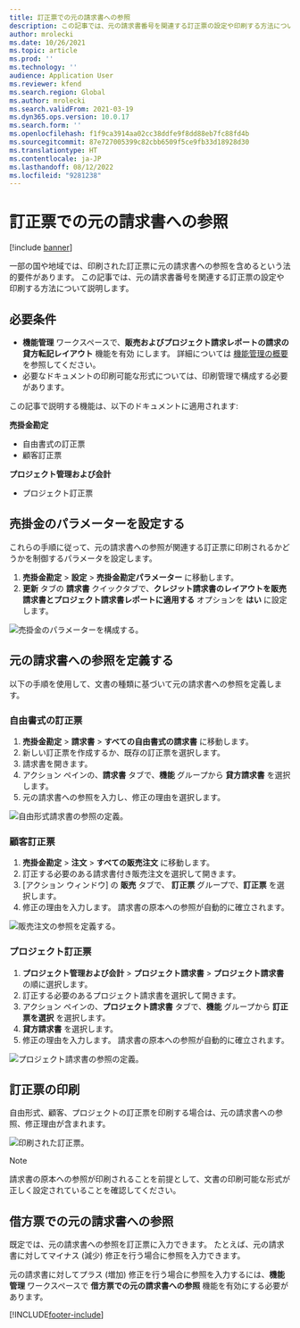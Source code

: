 ```yaml
---
title: 訂正票での元の請求書への参照
description: この記事では、元の請求書番号を関連する訂正票の設定や印刷する方法について説明します。
author: mrolecki
ms.date: 10/26/2021
ms.topic: article
ms.prod: ''
ms.technology: ''
audience: Application User
ms.reviewer: kfend
ms.search.region: Global
ms.author: mrolecki
ms.search.validFrom: 2021-03-19
ms.dyn365.ops.version: 10.0.17
ms.search.form: ''
ms.openlocfilehash: f1f9ca3914aa02cc38ddfe9f8dd88eb7fc88fd4b
ms.sourcegitcommit: 87e727005399c82cbb6509f5ce9fb33d18928d30
ms.translationtype: HT
ms.contentlocale: ja-JP
ms.lasthandoff: 08/12/2022
ms.locfileid: "9281238"
---
```

# <a name="references-to-original-invoices-in-credit-notes"></a>訂正票での元の請求書への参照

[!include [banner](../includes/banner.md)]


一部の国や地域では、印刷された訂正票に元の請求書への参照を含めるという法的要件があります。 この記事では、元の請求書番号を関連する訂正票の設定や印刷する方法について説明します。

## <a name="prerequisites"></a>必要条件

- **機能管理** ワークスペースで、**販売およびプロジェクト請求レポートの請求の貸方転記レイアウト** 機能を有効 にします。 詳細については [機能管理の概要](../../fin-ops-core/fin-ops/get-started/feature-management/feature-management-overview.md) を参照してください。
- 必要なドキュメントの印刷可能な形式については、印刷管理で構成する必要があります。

この記事で説明する機能は、以下のドキュメントに適用されます:

**売掛金勘定**

- 自由書式の訂正票
- 顧客訂正票

**プロジェクト管理および会計**

- プロジェクト訂正票

## <a name="configure-accounts-receivable-parameters"></a>売掛金のパラメーターを設定する

これらの手順に従って、元の請求書への参照が関連する訂正票に印刷されるかどうかを制御するパラメータを設定します。

1. **売掛金勘定** \> **設定** \> **売掛金勘定パラメーター** に移動します。
2. **更新** タブの **請求書** クイックタブで、**クレジット請求書のレイアウトを販売請求書とプロジェクト請求書レポートに適用する** オプションを **はい** に設定します。

![売掛金のパラメーターを構成する。](media/original-invoice-number-in-credit-note.jpg)

## <a name="define-references-to-original-invoices"></a>元の請求書への参照を定義する

以下の手順を使用して、文書の種類に基づいて元の請求書への参照を定義します。

### <a name="free-text-credit-note"></a>自由書式の訂正票

1. **売掛金勘定** \> **請求書** \> **すべての自由書式の請求書** に移動します。
2. 新しい訂正票を作成するか、既存の訂正票を選択します。
3. 請求書を開きます。
4. アクション ペインの、**請求書** タブで、**機能** グループから **貸方請求書** を選択します。
5. 元の請求書への参照を入力し、修正の理由を選択します。

![自由形式請求書の参照の定義。](media/reference-original-invoice-FTI.jpg)

### <a name="customer-credit-note"></a>顧客訂正票

1. **売掛金勘定** \> **注文** \> **すべての販売注文** に移動します。
2. 訂正する必要のある請求書付き販売注文を選択して開きます。
3. [アクション ウィンドウ] の **販売** タブで、 **訂正票** グループで、**訂正票** を選択します。
4. 修正の理由を入力します。 請求書の原本への参照が自動的に確立されます。

![販売注文の参照を定義する。](media/reference-original-invoice-SO.jpg)

### <a name="project-credit-note"></a>プロジェクト訂正票

1. **プロジェクト管理および会計** \> **プロジェクト請求書** \> **プロジェクト請求書** の順に選択します。
2. 訂正する必要のあるプロジェクト請求書を選択して開きます。
3. アクション ペインの、**プロジェクト請求書** タブで、**機能** グループから **訂正票を選択** を選択します。
4. **貸方請求書** を選択します。
5. 修正の理由を入力します。 請求書の原本への参照が自動的に確立されます。

![プロジェクト請求書の参照の定義。](media/reference-original-invoice-project.jpg)

## <a name="printing-credit-notes"></a>訂正票の印刷

自由形式、顧客、プロジェクトの訂正票を印刷する場合は、元の請求書への参照、修正理由が含まれます。

![印刷された訂正票。](media/credit-note-FTI.jpg)

> [!NOTE]
> 請求書の原本への参照が印刷されることを前提として、文書の印刷可能な形式が正しく設定されていることを確認してください。

## <a name="references-to-original-invoices-in-debit-notes"></a>借方票での元の請求書への参照

既定では、元の請求書への参照を訂正票に入力できます。 たとえば、元の請求書に対してマイナス (減少) 修正を行う場合に参照を入力できます。

元の請求書に対してプラス (増加) 修正を行う場合に参照を入力するには、**機能管理** ワークスペースで **借方票での元の請求書への参照** 機能を有効にする必要があります。  

[!INCLUDE[footer-include](../../includes/footer-banner.md)]
